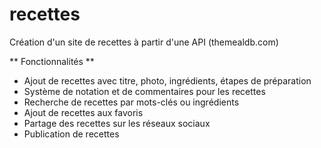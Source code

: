 # recettes
Création d'un site de recettes à partir d'une API (themealdb.com)

** Fonctionnalités **
- Ajout de recettes avec titre, photo, ingrédients, étapes de préparation
- Système de notation et de commentaires pour les recettes
- Recherche de recettes par mots-clés ou ingrédients 
- Ajout de recettes aux favoris 
- Partage des recettes sur les réseaux sociaux 
- Publication de recettes 
